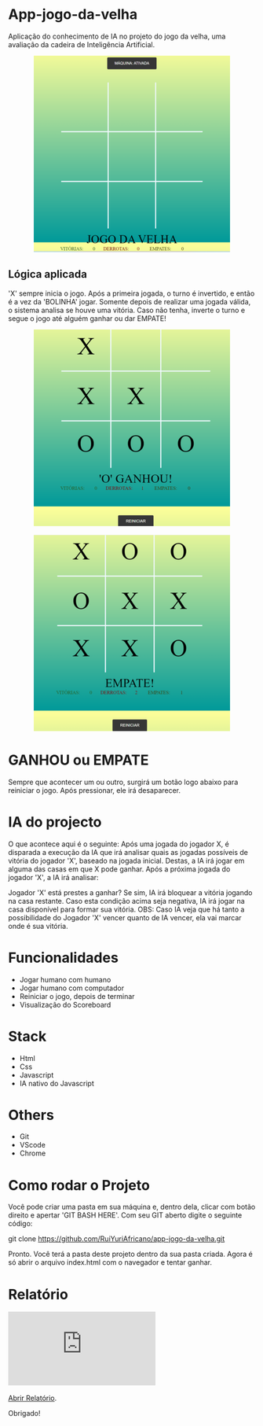 # App-jogo-da-velha

Aplicação do conhecimento de IA no projeto do jogo da velha, uma avaliação da cadeira de Inteligência Artificial.

<p align="center">
  <img alt="Jogo Início" src="https://github.com/RuiYuriAfricano/app-jogo-da-velha/raw/main/images/jogo-inicio.png" width="400" height="400">
</p>

## Lógica aplicada

'X' sempre inicia o jogo. Após a primeira jogada, o turno é invertido, e então é a vez da 'BOLINHA' jogar. Somente depois de realizar uma jogada válida, o sistema analisa se houve uma vitória. Caso não tenha, inverte o turno e segue o jogo até alguém ganhar ou dar EMPATE!

<p align="center">
  <img alt="Jogo Vitória" src="https://github.com/RuiYuriAfricano/app-jogo-da-velha/raw/main/images/jogo-vitoria.png" width="400" height="400">
</p>

<p align="center">
  <img alt="Jogo Empate" src="https://github.com/RuiYuriAfricano/app-jogo-da-velha/raw/main/images/jogo-empate.png" width="400" height="400">
</p>

# GANHOU ou EMPATE

Sempre que acontecer um ou outro, surgirá um botão logo abaixo para reiniciar o jogo. Após pressionar, ele irá desaparecer.

# IA do projecto

O que acontece aqui é o seguinte: Após uma jogada do jogador X, é disparada a execução da IA que irá analisar quais as jogadas possíveis de vitória do jogador 'X', baseado na jogada inicial. Destas, a IA irá jogar em alguma das casas em que X pode ganhar. Após a próxima jogada do jogador 'X', a IA irá analisar:

Jogador 'X' está prestes a ganhar? Se sim, IA irá bloquear a vitória jogando na casa restante. Caso esta condição acima seja negativa, IA irá jogar na casa disponível para formar sua vitória.
OBS: Caso IA veja que há tanto a possibilidade do Jogador 'X' vencer quanto de IA vencer, ela vai marcar onde é sua vitória.

# Funcionalidades

- Jogar humano com humano
- Jogar humano com computador
- Reiniciar o jogo, depois de terminar
- Visualização do Scoreboard

# Stack

- Html
- Css
- Javascript
- IA nativo do Javascript

# Others 

- Git
- VScode 
- Chrome
  
# Como rodar o Projeto

Você pode criar uma pasta em sua máquina e, dentro dela, clicar com botão direito e apertar 'GIT BASH HERE'. Com seu GIT aberto digite o seguinte código:

git clone https://github.com/RuiYuriAfricano/app-jogo-da-velha.git

Pronto. Você terá a pasta deste projeto dentro da sua pasta criada. Agora é só abrir o arquivo index.html com o navegador e tentar ganhar.

# Relatório
<object data="https://github.com/RuiYuriAfricano/app-taxi-project/tree/main/docs/relatorio-labFinal.pdf" type="application/pdf" width="700px" height="700px">
    <embed src="https://github.com/RuiYuriAfricano/app-taxi-project/tree/main/docs/relatorio-labFinal.pdf">
        <p><a href="https://github.com/RuiYuriAfricano/app-taxi-project/tree/main/docs/relatorio-labFinal.pdf">Abrir Relatório</a>.</p>
    </embed>
</object>

Obrigado!
